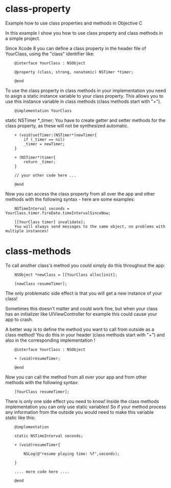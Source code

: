 # class-property
Example how to use class properties and methods in Objective C

In this example I show you how to use class property and class methods in  a simple project. 

Since Xcode 8 you can define a class property in the header file of YourClass, using the "class" identifier like:

        @interface YourClass : NSObject

        @property (class, strong, nonatomic) NSTimer *timer;

        @end
To use the class property in class methods in your implementation you need to asign a static instance variable to your class property. This allows you to use this instance variable in class methods (class methods start with "+").

        @implementation YourClass

static NSTimer *_timer;
You have to create getter and setter methods for the class property, as these will not be synthesized automatic.

        + (void)setTimer:(NSTimer*)newTimer{
            if (_timer == nil)
            _timer = newTimer;
        }

        + (NSTimer*)timer{
            return _timer;
        }

        // your other code here ...

        @end
Now you can access the class property from all over the app and other methods with the following syntax - here are some examples:

        NSTimeInterval seconds = YourClass.timer.fireDate.timeIntervalSinceNow;

        [[YourClass timer] invalidate];
        You will always send messages to the same object, no problems with multiple instances!



# class-methods

To call another class's method you could simply do this throughout the app:

        NSObject *newClass = [[YourClass alloc]init];

        [newClass resumeTimer];

The only problematic side effect is that you will get a new instance of your class!

Sometimes this doesn't matter and could work fine, but when your class has an initializer like UIViewController for example this could cause your app to crash.

A better way is to define the method you want to call from outside as a class method! You do this in your header (class methods start with "+") and also in the corresponding implementation !

        @interface YourClass : NSObject

        + (void)resumeTimer;

        @end
Now you can call the method from all over your app and from other methods with the following syntax:

        [YourClass resumeTimer];
        
There is only one side effect you need to know! Inside the class methods implementation you can only use static variables! So if your method process any information from the outside you would need to make this variable static like this:

        @implementation

        static NSTimeInterval seconds;

        + (void)resumeTimer{

            NSLog(@"resume playing time: %f",seconds);

        }

        .... more code here ....

        @end
